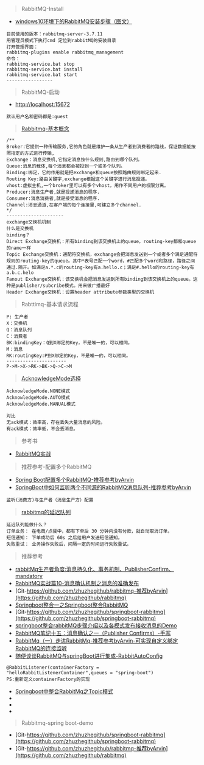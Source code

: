 >  RabbitMQ-Install
- [windows10环境下的RabbitMQ安装步骤（图文）](https://blog.csdn.net/weixin_39735923/article/details/79288578)
```
目前使用的版本：rabbitmq-server-3.7.11 
用管理员模式下执行cmd 定位到rabbitMQ的安装目录
打开管理界面：
rabbitmq-plugins enable rabbitmq_management
命令：
rabbitmq-service.bat stop  
rabbitmq-service.bat install  
rabbitmq-service.bat start 
-----------------
```

>  RabbitMQ-启动
- [http://localhost:15672](http://localhost:15672) 
```
默认用户名和密码都是:guest
```
> [Rabbitmq-基本概念](https://blog.csdn.net/qq_38455201/article/details/80308771)
```
/**
Broker:它提供一种传输服务,它的角色就是维护一条从生产者到消费者的路线，保证数据能按照指定的方式进行传输, 
Exchange：消息交换机,它指定消息按什么规则,路由到哪个队列。 
Queue:消息的载体,每个消息都会被投到一个或多个队列。 
Binding:绑定，它的作用就是把exchange和queue按照路由规则绑定起来. 
Routing Key:路由关键字,exchange根据这个关键字进行消息投递。 
vhost:虚拟主机,一个broker里可以有多个vhost，用作不同用户的权限分离。 
Producer:消息生产者,就是投递消息的程序. 
Consumer:消息消费者,就是接受消息的程序. 
Channel:消息通道,在客户端的每个连接里,可建立多个channel.
*/
--------------------- 
exchange交换机机制
什么是交换机
binding？
Direct Exchange交换机：所有binding到该交换机上的queue，routing-key都和queue的name一样
Topic Exchange交换机：通配符交换机，exchange会把消息发送到一个或者多个满足通配符规则的routing-key的queue。其中*表号匹配一个word，#匹配多个word和路径，路径之间通过.隔开。如满足a.*.c的routing-key有a.hello.c；满足#.hello的routing-key有a.b.c.helo
Fanout Exchange交换机：该交换机会把消息发送到所有binding到该交换机上的queue。这种是publisher/subcribe模式。用来做广播最好
Header Exchange交换机：设置header attribute参数类型的交换机
```
> Rabttimq-基本请求流程
```
P: 生产者
X：交换机
Q：消息队列
C：消费者
BK:bindingKey：Q到X绑定的Key，不是唯一的，可以相同。
M：消息
RK:routingKey:P到X绑定的Key，不是唯一的，可以相同。
----------------------
P->M->X->RK->BK->Q->C->M
```
> [AcknowledgeMode选择](https://blog.csdn.net/weixin_38380858/article/details/84963944)
```
AcknowledgeMode.NONE模式
AcknowledgeMode.AUTO模式
AcknowledgeMode.MANUAL模式

对比
无ack模式：效率高，存在丢失大量消息的风险。
有ack模式：效率低，不会丢消息。
```
> 参考书
- [RabbitMQ实战](https://book.douban.com/subject/26649178/?from=tag)

> 推荐参考-配置多个RabbitMQ
- [Spring Boot配置多个RabbitMQ-推荐参考byArvin](https://blog.csdn.net/qq_37608766/article/details/80912370)
- [SpringBoot中如何监听两个不同源的RabbitMQ消息队列-推荐参考byArvin](https://blog.csdn.net/u012129558/article/details/79495298)
```
监听(消费方)与生产者（消息生产方）配置
```
> [rabbitmq的延迟队列](https://blog.csdn.net/u012129558/article/details/85330768)
```
延迟队列能做什么？
订单业务： 在电商/点餐中，都有下单后 30 分钟内没有付款，就自动取消订单。
短信通知： 下单成功后 60s 之后给用户发送短信通知。
失败重试： 业务操作失败后，间隔一定的时间进行失败重试。
```

> 推荐参考
- [rabbitMq生产者角度:消息持久化、事务机制、PublisherConfirm、mandatory](https://blog.csdn.net/u014045580/article/details/70311746)
- [RabbitMQ实战篇10-消息确认机制之消息的准确发布](https://blog.csdn.net/zhuzhezhuzhe1/article/details/80706167)
- [Git-https://github.com/zhuzhegithub/rabbitmq-推荐byArvin](https://github.com/zhuzhegithub/rabbitmq)
- [Springboot整合一之Springboot整合RabbitMQ](https://blog.csdn.net/zhuzhezhuzhe1/article/details/80454956)
- [Git-https://github.com/zhuzhegithub/springboot-rabbitmq](https://github.com/zhuzhegithub/springboot-rabbitmq)
- [springboot整合rabbitMQ步骤介绍以及各模式发布接收消息的Demo](https://blog.csdn.net/u011059021/article/details/79827793)
- [RabbitMQ笔记十五：消息确认之一（Publisher Confirms）-手写]()
- [RabbitMq（一）走进RabbitMq-推荐参考byArvin-可实现自定义绑定RabbitMQ的连接监听](https://www.jianshu.com/p/a5f7fce67803)
- [随便谈谈RabbitMQ与springBoot进行集成-RabbitAutoConfig](https://blog.csdn.net/roykingw/article/details/78404956)
```
@RabbitListener(containerFactory = "helloRabbitListenerContainer",queues = "spring-boot")
PS:重新定义containerFactory的实现
```
- [Springboot中整合RabbitMq之Topic模式](https://blog.csdn.net/zhaodj5660/article/details/79895562)
- []()
- []()
- []()

> Rabbitmq-spring boot-demo
- [Git-https://github.com/zhuzhegithub/springboot-rabbitmq](https://github.com/zhuzhegithub/springboot-rabbitmq)
- [Git-https://github.com/zhuzhegithub/rabbitmq-推荐byArvin](https://github.com/zhuzhegithub/rabbitmq)